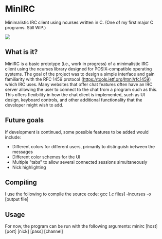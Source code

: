 # MinIRC
 Minimalistic IRC client using ncurses written in C. (One of my first major C programs. Still WIP.)
 
![](https://i.gyazo.com/b3d1a04b9dbbb80dcfcd74bec45a661f.gif)

## What is it?
MinIRC is a basic prototype (i.e., work in progress) of a minimalistic IRC client using the ncurses library designed for POSIX-compatible operating systems. The goal of the project was to design a simple interface and gain familiarity with the RFC 1459 protocol (https://tools.ietf.org/html/rfc1459) which IRC uses. Many websites that offer chat features often have an IRC server allowing the user to connect to the chat from a program such as this. This offers flexibility in how the chat client is implemented, such as UI design, keyboard controls, and other additional functionality that the developer might wish to add.

## Future goals
If development is continued, some possible features to be added would include:
* Different colors for different users, primarily to distinguish between the messages
* Different color schemes for the UI
* Multiple "tabs" to allow several connected sessions simultaneously
* Nick highlighting

## Compiling
I use the following to compile the source code: gcc [.c files] -lncurses -o [output file]
 
## Usage
For now, the program can be run with the following arguments: minirc [host] [port] [nick] [pass] [channel]
